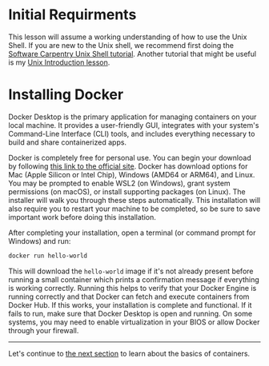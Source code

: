 # Initial Requirments
This lesson will assume a working understanding of how to use the Unix Shell. If you are new to the Unix shell, we recommend first doing the [Software Carpentry Unix Shell tutorial](https://swcarpentry.github.io/shell-novice/). Another tutorial that might be useful is my [Unix Introduction lesson](https://det-lab.github.io/unix-tips/).
# Installing Docker
Docker Desktop is the primary application for managing containers on your local machine. It provides a user-friendly GUI, integrates with your system's Command-Line Interface (CLI) tools, and includes everything necessary to build and share containerized apps. 

Docker is completely free for personal use. You can begin your download by following [this link to the official site](https://www.docker.com/products/docker-desktop/). Docker has download options for Mac (Apple Silicon or Intel Chip), Windows (AMD64 or ARM64), and Linux. You may be prompted to enable WSL2 (on Windows), grant system permissions (on macOS), or install supporting packages (on Linux). The installer will walk you through these steps automatically. This installation will also require you to restart your machine to be completed, so be sure to save important work before doing this installation.

After completing your installation, open a terminal (or command prompt for Windows) and run:
```bash
docker run hello-world
```
This will download the `hello-world` image if it's not already present before running a small container which prints a confirmation message if everything is working correctly. Running this helps to verify that your Docker Engine is running correctly and that Docker can fetch and execute containers from Docker Hub. If this works, your installation is complete and functional. If it fails to run, make sure that Docker Desktop is open and running. On some systems, you may need to enable virtualization in your BIOS or allow Docker through your firewall.

---

Let's continue to [the next section](02_containers.md) to learn about the basics of containers.